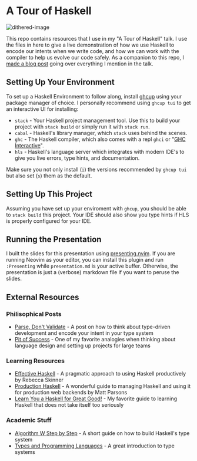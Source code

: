# A Tour of Haskell

![dithered-image](https://github.com/user-attachments/assets/2252ea8d-39fe-4e73-adbe-13533b7fcb3a)

This repo contains resources that I use in my "A Tour of Haskell" talk. I use the files in here to give a live demonstration of how we use Haskell to encode our intents when we write code, and how we can work with the compiler to help us evolve our code safely. As a companion to this repo, I [made a blog post](https://kylehovey.github.io/blog/a-tour-of-haskell) going over everything I mention in the talk.

## Setting Up Your Environment

To set up a Haskell Environment to follow along, install [ghcup](https://www.haskell.org/ghcup/) using your package manager of choice. I personally recommend using `ghcup tui` to get an interactive UI for installing:

* `stack` - Your Haskell project management tool. Use this to build your project with `stack build` or simply run it with `stack run`.
* `cabal` - Haskell's library manager, which `stack` uses behind the scenes.
* `ghc` - The Haskell compiler, which also comes with a repl `ghci` or "[GHC Interactive](https://downloads.haskell.org/ghc/9.10-latest/docs/users_guide/ghci.html)".
* `hls` - Haskell's language server which integrates with modern IDE's to give you live errors, type hints, and documentation. 

Make sure you not only install (`i`) the versions recommended by `ghcup tui` but also set (`s`) them as the default.

## Setting Up This Project

Assuming you have set up your enviroment with `ghcup`, you should be able to `stack build` this project. Your IDE should also show you type hints if HLS is properly configured for your IDE.

## Running the Presentation

I built the slides for this presentation using [presenting.nvim](https://github.com/sotte/presenting.nvim). If you are running Neovim as your editor, you can install this plugin and run `:Presenting` while `presentation.md` is your active buffer. Otherwise, the presentation is just a (verbose) markdown file if you want to peruse the slides.

## External Resources

### Philisophical Posts

* [Parse, Don't Validate](https://lexi-lambda.github.io/blog/2019/11/05/parse-don-t-validate/) - A post on how to think about type-driven development and encode your intent in your type system
* [Pit of Success](https://blog.codinghorror.com/falling-into-the-pit-of-success/) - One of my favorite analogies when thinking about language design and setting up projects for large teams

### Learning Resources

* [Effective Haskell](https://www.pragprog.com/titles/rshaskell/effective-haskell/) - A pragmatic approach to using Haskell productively by Rebecca Skinner
* [Production Haskell](https://leanpub.com/production-haskell) - A wonderful guide to managing Haskell and using it for production web backends by Matt Parsons
* [Learn You a Haskell for Great Good!](https://learnyouahaskell.com/) - My favorite guide to learning Haskell that does not take itself too seriously

### Academic Stuff

* [Algorithm W Step by Step](https://github.com/wh5a/Algorithm-W-Step-By-Step/blob/master/AlgorithmW.pdf) - A short guide on how to build Haskell's type system
* [Types and Programming Languages](https://www.amazon.com/Types-Programming-Languages-MIT-Press/dp/0262162091) - A great introduction to type systems
